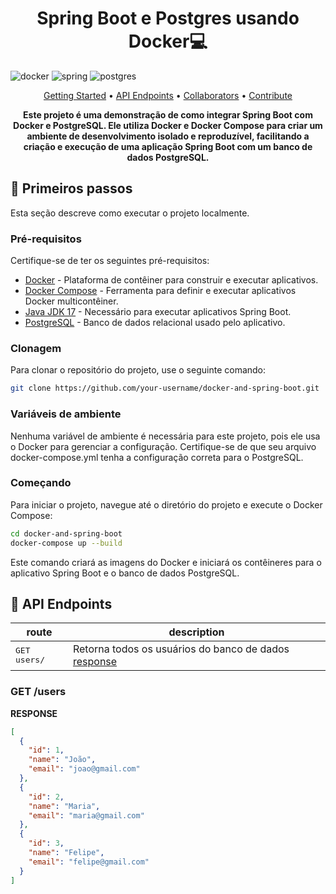 [SPRING_BADGE]: https://img.shields.io/badge/Spring-6DB33F?style=for-the-badge&logo=spring&logoColor=white
[POSTGRES_BADGE]:https://img.shields.io/badge/PostgreSQL-316192?style=for-the-badge&logo=postgresql&logoColor=white
[DOCKER_BADGE]:https://img.shields.io/badge/docker-%230db7ed.svg?style=for-the-badge&logo=docker&logoColor=white

<h1 align="center" style="font-weight: bold;">Spring Boot e Postgres usando Docker💻</h1>

![docker][DOCKER_BADGE]
![spring][SPRING_BADGE]
![postgres][POSTGRES_BADGE]

<p align="center">
 <a href="#started">Getting Started</a> • 
  <a href="#routes">API Endpoints</a> •
 <a href="#colab">Collaborators</a> •
 <a href="#contribute">Contribute</a>
</p>

<p align="center">
  <b>Este projeto é uma demonstração de como integrar Spring Boot com Docker e PostgreSQL. Ele utiliza Docker e Docker Compose para criar um ambiente de desenvolvimento isolado e reproduzível, facilitando a criação e execução de uma aplicação Spring Boot com um banco de dados PostgreSQL.</b>
</p>


<h2 id="started">🚀 Primeiros passos</h2>

Esta seção descreve como executar o projeto localmente.

<h3>Pré-requisitos</h3>

Certifique-se de ter os seguintes pré-requisitos:

- [Docker](https://www.docker.com/) - Plataforma de contêiner para construir e executar aplicativos.
- [Docker Compose](https://docs.docker.com/compose/) - Ferramenta para definir e executar aplicativos Docker multicontêiner.
- [Java JDK 17](https://www.oracle.com/) - Necessário para executar aplicativos Spring Boot.
- [PostgreSQL](https://www.postgresql.org/) - Banco de dados relacional usado pelo aplicativo.

<h3>Clonagem</h3>

Para clonar o repositório do projeto, use o seguinte comando:

```bash
git clone https://github.com/your-username/docker-and-spring-boot.git
```

<h3>Variáveis de ambiente</h3>
Nenhuma variável de ambiente é necessária para este projeto, pois ele usa o Docker para gerenciar a configuração. Certifique-se de que seu arquivo docker-compose.yml tenha a configuração correta para o PostgreSQL.

<h3>Começando</h3>
Para iniciar o projeto, navegue até o diretório do projeto e execute o Docker Compose:

```bash
cd docker-and-spring-boot
docker-compose up --build
```

Este comando criará as imagens do Docker e iniciará os contêineres para o aplicativo Spring Boot e o banco de dados PostgreSQL.

<h2 id="routes">📍 API Endpoints</h2>

| route                         | description                                                            |
|-------------------------------|------------------------------------------------------------------------|
| <kbd>GET users/</kbd>         | Retorna todos os usuários do banco de dados [response](#get-all-users) |

<h3 id="get-all-users">GET /users</h3>

**RESPONSE**
```json
[
  {
    "id": 1,
    "name": "João",
    "email": "joao@gmail.com"
  },
  {
    "id": 2,
    "name": "Maria",
    "email": "maria@gmail.com"
  },
  {
    "id": 3,
    "name": "Felipe",
    "email": "felipe@gmail.com"
  }
]
```




